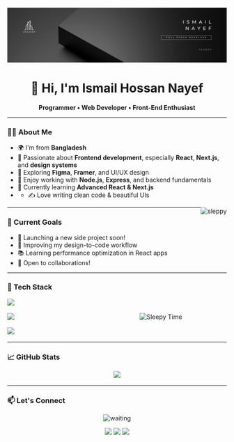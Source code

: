 <!-- Header Banner -->
<p align="center">
  <img src="banner.png" alt="Header Image" />
</p>

<h1 align="center">👋 Hi, I'm Ismail Hossan Nayef</h1>

<p align="center">
  <b>Programmer • Web Developer • Front-End Enthusiast</b>
</p>

---

### 👨‍💻 About Me

- 🌍 I'm from **Bangladesh**
- 🎯 Passionate about **Frontend development**, especially **React**, **Next.js**, and **design systems**
- 🎨 Exploring **Figma**, **Framer**, and UI/UX design
- 🔧 Enjoy working with **Node.js**, **Express**, and backend fundamentals
- 🌱 Currently learning **Advanced React & Next.js**
- - ✍️ Love writing clean code & beautiful UIs
 
<img align="right" src="https://media2.giphy.com/media/v1.Y2lkPTc5MGI3NjExZHAxaDNxZ24wNm0ybWc0b3BucmFndDhtcmtnaGkwcXdlMTV2cTMxMyZlcD12MV9pbnRlcm5hbF9naWZfYnlfaWQmY3Q9cw/cGCTkvdoPUld5yMiMd/giphy.gif" alt="sleppy" widht="200" />

---

### 🚀 Current Goals

- 🚀 Launching a new side project soon!
- 🎨 Improving my design-to-code workflow
- 📚 Learning performance optimization in React apps
- 🤝 Open to collaborations!

---

### 🧰 Tech Stack

<p align="left">
  <img src="https://skillicons.dev/icons?i=html,css,js,react,next,tailwind,nodejs,express" />
</p>
<img align="right" src="https://media3.giphy.com/media/v1.Y2lkPTc5MGI3NjExM21jMGV5MWFsdmg5MTRqeGd6a29lNnlpejNpMHdpNGpvdW16Z3UzdSZlcD12MV9pbnRlcm5hbF9naWZfYnlfaWQmY3Q9Zw/qgQUggAC3Pfv687qPC/giphy.gif" width="200" alt="Sleepy Time" />
<p align="left">
  <img src="https://skillicons.dev/icons?i=mongodb,firebase,vite,npm,git,wordpress" />
</p>
<p align="left">
  <img src="https://skillicons.dev/icons?i=figma,photoshop,illustrator,aftereffects,premierepro,framer" />
</p>

<p align="right">
  
</p>







---

### 📈 GitHub Stats

<p align="center">
  <img src="https://github-readme-streak-stats.herokuapp.com/?user=abdullahalsuad&theme=radical&hide_border=true" width="48%" />
</p>

---


### 📫 Let's Connect
<p align="center" ><img src="https://media3.giphy.com/media/v1.Y2lkPTc5MGI3NjExdGdhdHl0eGl2MWVwemV4bDl1OG9yaWFmMjV2azh1eDA0bDUyYzdhOSZlcD12MV9pbnRlcm5hbF9naWZfYnlfaWQmY3Q9cw/VKO3FHbhQbnbeD6Bas/giphy.gif" width="200" alt="waiting" /><p/>
<p align="center">
  <a href="https://linkedin.com/in/mdismailhossannayef"><img src="https://img.shields.io/badge/LinkedIn-blue?logo=linkedin&style=for-the-badge"/></a>
  <a href="mailto:ismailhossennayeb@gmail.com"><img src="https://img.shields.io/badge/Email-red?logo=gmail&style=for-the-badge"/></a>
  <a href="https://ismailnayef.web.app"><img src="https://img.shields.io/badge/Portfolio-000?logo=vercel&style=for-the-badge"/></a>
</p>


</p>

